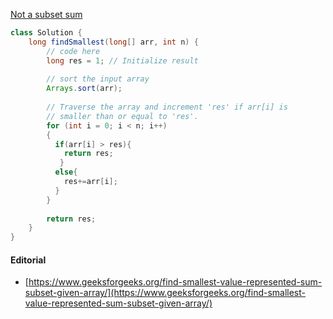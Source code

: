 [Not a subset sum](https://practice.geeksforgeeks.org/problems/smallest-number-subset1220/1)

```java
class Solution {
    long findSmallest(long[] arr, int n) {
        // code here
        long res = 1; // Initialize result
 
        // sort the input array
        Arrays.sort(arr);
       
        // Traverse the array and increment 'res' if arr[i] is
        // smaller than or equal to 'res'.
        for (int i = 0; i < n; i++)
        {
          if(arr[i] > res){
            return res;
           }
          else{
            res+=arr[i];
          }
        }
             
        return res;
    }
}
```

#### Editorial
* [https://www.geeksforgeeks.org/find-smallest-value-represented-sum-subset-given-array/](https://www.geeksforgeeks.org/find-smallest-value-represented-sum-subset-given-array/)